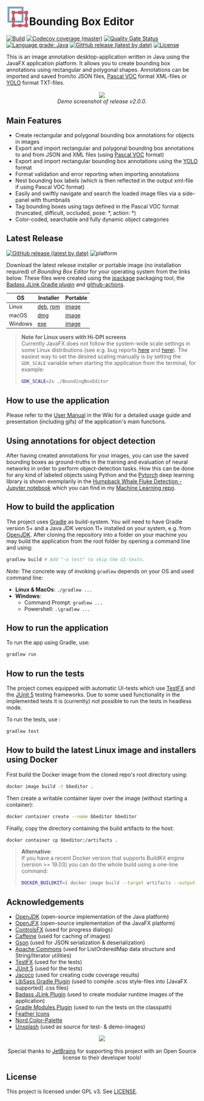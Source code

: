 <p>
<img src="src/main/resources/icons/app_icon.svg" height= "60" width="60" align="left"/>

# Bounding Box Editor
</p>

[![Build](https://github.com/mfl28/BoundingBoxEditor/workflows/Build/badge.svg)](https://github.com/mfl28/BoundingBoxEditor/actions)
[![Codecov coverage (master)](https://codecov.io/gh/mfl28/BoundingBoxEditor/branch/master/graph/badge.svg)](https://codecov.io/gh/mfl28/BoundingBoxEditor)
[![Quality Gate Status](https://sonarcloud.io/api/project_badges/measure?project=mfl28_BoundingBoxEditor&metric=alert_status)](https://sonarcloud.io/dashboard?id=mfl28_BoundingBoxEditor)
[![Language grade: Java](https://img.shields.io/lgtm/grade/java/g/mfl28/BoundingBoxEditor.svg?logo=lgtm&logoWidth=18)](https://lgtm.com/projects/g/mfl28/BoundingBoxEditor/context:java)
[![GitHub release (latest by date)](https://img.shields.io/github/v/release/mfl28/BoundingBoxEditor?label=release)](https://github.com/mfl28/BoundingBoxEditor/releases/latest)
[![License](https://img.shields.io/badge/license-GPLv3-informational)](LICENSE)

This is an image annotation desktop-application written in Java using the JavaFX application platform. It allows you to create bounding box annotations using rectangular and polygonal shapes. 
Annotations can be imported and saved from/to JSON files, [Pascal VOC](http://host.robots.ox.ac.uk/pascal/VOC/) format XML-files or [YOLO](https://pjreddie.com/darknet/yolo/) format TXT-files.

<p align="center">
  <img src="demo-media/demo_v2_0_0.png" align="center">
  </br>
  <em>Demo screenshot of release v2.0.0.</em>
</p>

## Main Features
* Create rectangular and polygonal bounding box annotations for objects in images
* Export and import  rectangular and polygonal bounding box annotations to and from JSON and XML files (using [Pascal VOC](http://host.robots.ox.ac.uk/pascal/VOC/) format)
* Export and import rectangular bounding box annotations using the [YOLO](https://pjreddie.com/darknet/yolo/) format
* Format validation and error reporting when importing annotations
* Nest bounding box labels (which is then reflected in the output xml-file if using Pascal VOC format)
* Easily and swiftly navigate and search the loaded image files via a side-panel with thumbnails
* Tag bounding boxes using tags defined in the Pascal VOC format (truncated, difficult, occluded, pose: *, action: *)
* Color-coded, searchable and fully dynamic object categories

## Latest Release 
[![GitHub release (latest by date)](https://img.shields.io/github/v/release/mfl28/BoundingBoxEditor?label=release&style=for-the-badge)](https://github.com/mfl28/BoundingBoxEditor/releases/latest)
![platform](https://img.shields.io/static/v1.svg?label=Platform&message=Linux%20|%20macOS%20|%20Win%20&style=for-the-badge)

Download the latest release installer or portable image (no installation required) of *Bounding Box Editor* for your operating system from the links below. These files were created using the
[jpackage](https://openjdk.java.net/jeps/343) packaging tool, the [Badass JLink Gradle plugin](https://github.com/beryx/badass-jlink-plugin) and [github-actions](.github/workflows/workflow.yml).

| OS            | Installer | Portable |
| ------------- | --------- | -------- |
| Linux | [deb](https://github.com/mfl28/BoundingBoxEditor/releases/download/v2.2.0/boundingboxeditor-installer-linux-deb.zip), [rpm](https://github.com/mfl28/BoundingBoxEditor/releases/download/v2.2.0/boundingboxeditor-installer-linux-rpm.zip)  | [image](https://github.com/mfl28/BoundingBoxEditor/releases/download/v2.2.0/boundingboxeditor-portable-linux.zip)|
| macOS | [dmg](https://github.com/mfl28/BoundingBoxEditor/releases/download/v2.2.0/boundingboxeditor-installer-macos-dmg.zip)          | [image](https://github.com/mfl28/BoundingBoxEditor/releases/download/v2.2.0/boundingboxeditor-portable-macos.zip) |
| Windows | [exe](https://github.com/mfl28/BoundingBoxEditor/releases/download/v2.2.0/boundingboxeditor-installer-windows-exe.zip)      | [image](https://github.com/mfl28/BoundingBoxEditor/releases/download/v2.2.0/boundingboxeditor-portable-windows.zip) | 

> **Note for Linux users with Hi-DPI screens**  
> Currently JavaFX does not follow the system-wide scale settings in some Linux distributions (see e.g. bug reports [here](https://bugs.openjdk.java.net/browse/JDK-8248126) and [here](https://bugs.openjdk.java.net/browse/JDK-8238077)). The easiest way to set the desired scaling manually is by setting the `GDK_SCALE` variable when starting the application from the terminal, for example:
> ```bash 
> GDK_SCALE=2x ./BoundingBoxEditor
> ``` 
## How to use the application
Please refer to the [User Manual](https://github.com/mfl28/BoundingBoxEditor/wiki#user-manual) in the Wiki for a detailed usage guide and presentation (including gifs) of the application's main functions.

## Using annotations for object detection
After having created annotations for your images, you can use the saved bounding boxes as ground-truths in the training and evaluation of neural networks in order to perform object-detection tasks. How this can be done for any kind of labeled objects using Python and the [Pytorch](https://pytorch.org/) deep learning library is shown exemplarily in the [Humpback Whale Fluke Detection - Jupyter notebook](https://nbviewer.jupyter.org/github/mfl28/MachineLearning/blob/master/notebooks/Humpback_Whale_Fluke_Detection.ipynb) which you can find in my [Machine Learning repo](https://github.com/mfl28/MachineLearning).

## How to build the application
The project uses [Gradle](https://gradle.org/) as build-system.
You will need to have Gradle version 5+ and a Java JDK version 11+ installed on your system, e.g. from [OpenJDK](https://openjdk.java.net/). 
After cloning the repository into a folder on your machine you may build the application from the root folder by opening a command line and using:
```bash
gradlew build # Add "-x test" to skip the UI-tests.
```
*Note:* The concrete way of invoking `gradlew` depends on your OS and used command line: 
* __Linux & MacOs__: `./gradlew ...`
* __Windows__:
  - Command Prompt: `gradlew ...`
  - Powershell: `.\gradlew ...`

## How to run the application
To run the app using Gradle, use:
```bash
gradlew run
```

## How to run the tests
The project comes equipped with automatic UI-tests which use [TestFX](https://github.com/TestFX/TestFX) and the [JUnit 5](https://junit.org/junit5/) testing frameworks. Due to some used functionality in the implemented tests it is (currently) not possible to run the tests in headless mode.

To run the tests, use :
```bash
gradlew test
```

## How to build the latest Linux image and installers using Docker
First build the Docker image from the cloned repo's root directory using:
```bash
docker image build -t bbeditor .
```
Then create a writable container layer over the image (without starting a container):
```bash
docker container create --name bbeditor bbeditor
```
Finally, copy the directory containing the build artifacts to the host:
```bash
docker container cp bbeditor:/artifacts .
```
> **Alternative**:  
> If you have a recent Docker version that supports BuildKit engine (version >= 19.03) you can do 
> the whole build using a one-line command:
>```bash
> DOCKER_BUILDKIT=1 docker image build --target artifacts --output type=local,dest=. . 
>```

## Acknowledgements
* [OpenJDK](https://openjdk.java.net/) (open-source implementation of the Java platform)
* [OpenJFX](https://openjfx.io/) (open-source implementation of the JavaFX platform)
* [ControlsFX](https://github.com/controlsfx/controlsfx) (used for progress dialogs)
* [Caffeine](https://github.com/ben-manes/caffeine) (used for caching of images)
* [Gson](https://github.com/google/gson) (used for JSON serialization & deserialization)
* [Apache Commons](https://commons.apache.org/) (used for ListOrderedMap data structure and String/Iterator utilities)
* [TestFX](https://github.com/TestFX/TestFX) (used for the tests)
* [JUnit 5](https://junit.org/junit5/) (used for the tests)
* [Jacoco](https://www.jacoco.org/jacoco/) (used for creating code coverage results)
* [LibSass Gradle Plugin](https://github.com/fgiannesini/LibSassGradlePlugin) (used to compile .scss style-files into [JavaFX supported] .css files)
* [Badass JLink Plugin](https://github.com/beryx/badass-jlink-plugin) (used to create modular runtime images of the application)
* [Gradle Modules Plugin](https://github.com/java9-moduqlarity/gradle-modules-plugin) (used to run the tests on the classpath)
* [Feather Icons](https://feathericons.com/)
* [Nord Color-Palette](https://github.com/arcticicestudio/nord)
* [Unsplash](https://unsplash.com/) (used as source for test- & demo-images)

<p align=center>
<a href=https://www.jetbrains.com/?from=BoundingBoxEditor>
<img src=https://upload.wikimedia.org/wikipedia/commons/1/1a/JetBrains_Logo_2016.svg>
</a>
</p>
<p align=center>Special thanks to <a href=https://www.jetbrains.com/?from=BoundingBoxEditor> JetBrains</a> for supporting this project with an Open Source license to their developer tools!
</p>

## License
This project is licensed under GPL v3. See [LICENSE](LICENSE).




